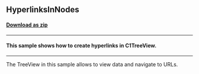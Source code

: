 ## HyperlinksInNodes
#### [Download as zip](https://grapecity.github.io/DownGit/#/home?url=https://github.com/GrapeCity/ComponentOne-WinForms-Samples/tree/master/NetFramework\TreeView\CS\HyperlinksInNodes)
____
#### This sample shows how to create hyperlinks in C1TreeView.
____
The TreeView in this sample allows to view data and navigate to URLs. 

